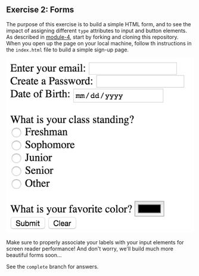 ## Exercise 2: Forms

The purpose of this exercise is to build a simple HTML form, and to see the impact of assigning different `type` attributes to input and button elements. As described in [module-4](https://github.com/info343c-a16/m4-git-intro), start by forking and cloning this repository. When you open up the page on your local machine, follow th instructions in the `index.html` file to build a simple sign-up page.

![completed exercise with form built](imgs/complete.png)

Make sure to properly associate your labels with your input elements for screen reader performance! And don't worry, we'll build much more beautiful forms soon...

See the `complete` branch for answers.
